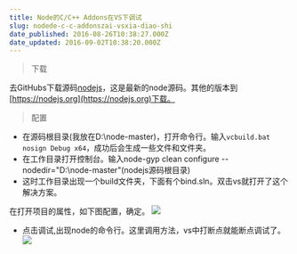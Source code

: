 ```yaml
---
title: Node的C/C++ Addons在VS下调试
slug: nodede-c-c-addonszai-vsxia-diao-shi
date_published: 2016-08-26T10:38:27.000Z
date_updated: 2016-09-02T10:38:20.000Z
---
```


> 下载

去GitHubs下载源码[nodejs](https://github.com/nodejs/node)，这是最新的node源码。其他的版本到[https://nodejs.org](https://nodejs.org)下载。

> 配置

- 在源码根目录(我放在D:\node-master)，打开命令行。输入`vcbuild.bat nosign Debug x64`，成功后会生成一些文件和文件夹。
- 在工作目录打开控制台。输入node-gyp clean configure --nodedir="D:\node-master"(nodejs源码根目录)
- 这时工作目录出现一个build文件夹，下面有个bind.sln。双击vs就打开了这个解决方案。

在打开项目的属性，如下图配置，确定。
![](/images/2016/08/KY-XVA--JG3KBY-OH40BC-4.png)
- 点击调试,出现node的命令行。这里调用方法，vs中打断点就能断点调试了。
![](/images/2016/08/PFXE9F-7KSN-W-U-L6HE2-Q.png)
